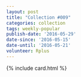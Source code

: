```yaml
---
layout: post
title: "Collection #009"
categories: collection
tags: weekly-popular
publish-date: '2016-05-29'
date-since: '2016-05-15'
date-until: '2016-05-21'
volunteer: Rplus
---
```


{% include card.html %}

